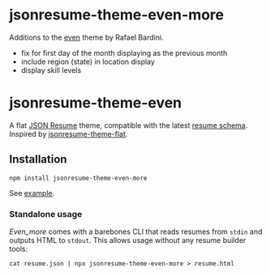 # jsonresume-theme-even-more

Additions to the [even](https://github.com/rbardini/jsonresume-theme-even) theme by Rafael Bardini.

- fix for first day of the month displaying as the previous month
- include region (state) in location display
- display skill levels

# jsonresume-theme-even

A flat [JSON Resume](https://jsonresume.org/) theme, compatible with the latest [resume schema](https://github.com/jsonresume/resume-schema).
Inspired by [jsonresume-theme-flat](https://github.com/erming/jsonresume-theme-flat).

## Installation

```console
npm install jsonresume-theme-even-more
```

See [example](https://github.com/rbardini/resume.rbardini.com).

### Standalone usage

_Even_more_ comes with a barebones CLI that reads resumes from `stdin` and outputs HTML to `stdout`. This allows usage without any resume builder tools:

```console
cat resume.json | npx jsonresume-theme-even-more > resume.html
```

